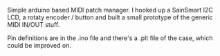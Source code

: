 Simple arduino based MIDI patch manager.   I hooked up a SainSmart I2C LCD, a rotaty encoder / button and built a small prototype of the generic MIDI IN/OUT stuff.  

Pin definitions are in the .ino file and there's a .plt file of the case, which could be improved on. 

